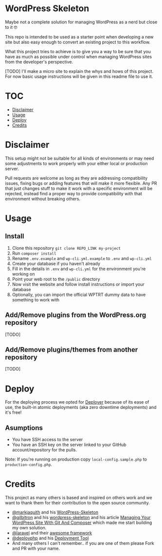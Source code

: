 # WordPress Skeleton <!-- omit in toc -->

Maybe not a complete solution for managing WordPress as a nerd but close to it 🤓

This repo is intended to be used as a starter point when developing a new site but also easy enough to convert an existing project to this workflow.

What this project tries to achieve is to give you a way to be sure that you have
as much as possible under control when managing WordPress sites from the developer's perspective.

[TODO] I'll make a micro site to explain the whys and hows of this project. For now basic usage instructions will be given in this readme file to use it.

# TOC <!-- omit in toc -->

- [Disclaimer](#disclaimer)
- [Usage](#usage)
- [Deploy](#deploy)
- [Credits](#credits)

# Disclaimer

This setup might not be suitable for all kinds of environments or may need some adjustments to work properly with your either local or production server.

Pull requests are welcome as long as they are addressing compatibility issues, fixing bugs or adding features that will make it more flexible. Any PR that just changes stuff to make it work with a specific environment will be rejected, instead find a proper way to provide compatibility with that environment without breaking others.

# Usage

## Install

1. Clone this repository `git clone REPO_LINK my-project`
2. Run `composer install`
3. Rename `.env.example` and `wp-cli.yml.example` to `.env` and `wp-cli.yml`
4. Create your database if you haven't already
5. Fill in the details in `.env` and `wp-cli.yml` for the environment you're working on
6. Point your web root to the `/public` directory
7. Now visit the website and follow install instructions or import your database
8. Optionally, you can import the official WPTRT dummy data to have something to work with

## Add/Remove plugins from the WordPress.org repository

[TODO]

## Add/Remove plugins/themes from another repository

[TODO]

# Deploy

For the deploying process we opted for [Deployer](https://deployer.org/) because of its ease of use, the built-in atomic deployments (aka zero downtime deployments) and it's free!

## Asumptions

- You have SSH access to the server
- You have an SSH key on the server linked to your GitHub account/repository for the pulls.

Note: If you're running on production copy `local-config.sample.php` to `production-config.php`.

# Credits

This project as many others is based and inspired on others work and we want to thank them for their contribution to the open source community.

- [@markjaquith](https://github.com/markjaquith) and his [WordPress-Skeleton](https://github.com/markjaquith/WordPress-Skeleton)
- [@gilbitron](https://github.com/gilbitron) and his [wordpress-skeleton](https://github.com/gilbitron/wordpress-skeleton) and his article [Managing Your WordPress Site With Git And Composer](https://deliciousbrains.com/install-wordpress-subdirectory-composer-git-submodule/) which made me start building my own solution.
- [@laravel](https://github.com/laravel) and their [awesome framework](https://github.com/laravel/laravel)
- [@deployphp](https://github.com/deployphp) and his [Deployment Tool](https://github.com/deployphp/deployer)
- And many others I can't remember.. if you are one of them please Fork and PR with your name.
